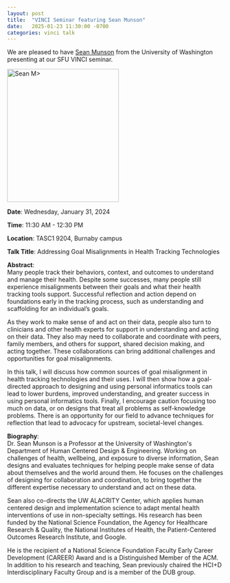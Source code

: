 ```yaml
---
layout: post
title:  "VINCI Seminar featuring Sean Munson"
date:   2025-01-23 11:30:00 -0700
categories: vinci talk
---
```


We are pleased to have [Sean Munson](https://www.smunson.com/) from the University of Washington presenting at our SFU VINCI seminar.

<img src="https://www.hcde.washington.edu/files/people/imgs/sean-munson.jpg" width="260" height="310" alt="Sean M>">


**Date**: Wednesday, January 31, 2024  

**Time**: 11:30 AM - 12:30 PM  

**Location**: TASC1 9204, Burnaby campus  

**Talk Title**: Addressing Goal Misalignments in Health Tracking Technologies  

**Abstract**:  
Many people track their behaviors, context, and outcomes to understand and manage their health. Despite some successes, many people still experience misalignments between their goals and what their health tracking tools support. Successful reflection and action depend on foundations early in the tracking process, such as understanding and scaffolding for an individual’s goals.  

As they work to make sense of and act on their data, people also turn to clinicians and other health experts for support in understanding and acting on their data. They also may need to collaborate and coordinate with peers, family members, and others for support, shared decision making, and acting together. These collaborations can bring additional challenges and opportunities for goal misalignments.  

In this talk, I will discuss how common sources of goal misalignment in health tracking technologies and their uses. I will then show how a goal-directed approach to designing and using personal informatics tools can lead to lower burdens, improved understanding, and greater success in using personal informatics tools. Finally, I encourage caution focusing too much on data, or on designs that treat all problems as self-knowledge problems. There is an opportunity for our field to advance techniques for reflection that lead to advocacy for upstream, societal-level changes.

**Biography**:  
Dr. Sean Munson is a Professor at the University of Washington's Department of Human Centered Design & Engineering. Working on challenges of health, wellbeing, and exposure to diverse information, Sean designs and evaluates techniques for helping people make sense of data about themselves and the world around them. He focuses on the challenges of designing for collaboration and coordination, to bring together the different expertise necessary to understand and act on these data.  

Sean also co-directs the UW ALACRITY Center, which applies human centered design and implementation science to adapt mental health interventions of use in non-specialty settings. His research has been funded by the National Science Foundation, the Agency for Healthcare Research & Quality, the National Institutes of Health, the Patient-Centered Outcomes Research Institute, and Google.  

He is the recipient of a National Science Foundation Faculty Early Career Development (CAREER) Award and is a Distinguished Member of the ACM. In addition to his research and teaching, Sean previously chaired the HCI+D Interdisciplinary Faculty Group and is a member of the DUB group.
